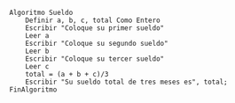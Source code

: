 
	Algoritmo Sueldo
		Definir a, b, c, total Como Entero
		Escribir "Coloque su primer sueldo"
		Leer a
		Escribir "Coloque su segundo sueldo"
		Leer b
		Escribir "Coloque su tercer sueldo"
		Leer c
		total = (a + b + c)/3
		Escribir "Su sueldo total de tres meses es", total;
	FinAlgoritmo
